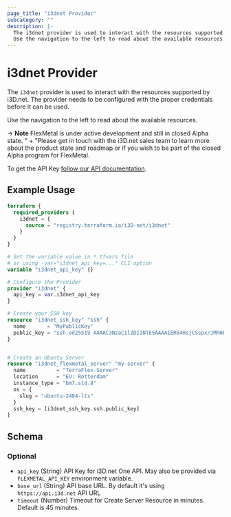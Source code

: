 ```yaml
---
page_title: "i3dnet Provider"
subcategory: ""
description: |-
  The i3dnet provider is used to interact with the resources supported by i3D.net. The provider needs to be configured with the proper credentials before it can be used.
  Use the navigation to the left to read about the available resources.
---
```


# i3dnet Provider

The `i3dnet` provider is used to interact with the resources supported by i3D.net. The provider needs to be configured with the proper credentials before it can be used.

Use the navigation to the left to read about the available resources.

-> **Note** FlexMetal is under active development and still in closed Alpha state. " +
			"Please get in touch with the i3D.net sales team to learn more about the product state and roadmap or if you wish to be part of the closed Alpha program for FlexMetal.

To get the API Key [follow our API documentation](https://www.i3d.net/docs/one/odp/Platform-Overview/APIv3-Authentication/).

## Example Usage

```terraform
terraform {
  required_providers {
    i3dnet = {
      source = "registry.terraform.io/i3D-net/i3dnet"
    }
  }
}

# Set the variable value in *.tfvars file
# or using -var="i3dnet_api_key=..." CLI option
variable "i3dnet_api_key" {}

# Configure the Provider
provider "i3dnet" {
  api_key = var.i3dnet_api_key
}

# Create your SSH key
resource "i3dnet_ssh_key" "ssh" {
  name       = "MyPublicKey"
  public_key = "ssh-ed25519 AAAAC3NzaC1lZDI1NTE5AAAAIER64HsjCSspx/JMhHELr8LgYwW/PdFrfj7Kr6UM76WS john.doe@email.com"
}


# Create an Ubuntu Server
resource "i3dnet_flexmetal_server" "my-server" {
  name          = "TerraFlex-Server"
  location      = "EU: Rotterdam"
  instance_type = "bm7.std.8"
  os = {
    slug = "ubuntu-2404-lts"
  }
  ssh_key = [i3dnet_ssh_key.ssh.public_key]
}
```

<!-- schema generated by tfplugindocs -->
## Schema

### Optional

- `api_key` (String) API Key for i3D.net One API. May also be provided via `FLEXMETAL_API_KEY` environment variable.
- `base_url` (String) API base URL. By default it's using `https://api.i3d.net` API URL
- `timeout` (Number) Timeout for Create Server Resource in minutes. Default is 45 minutes.